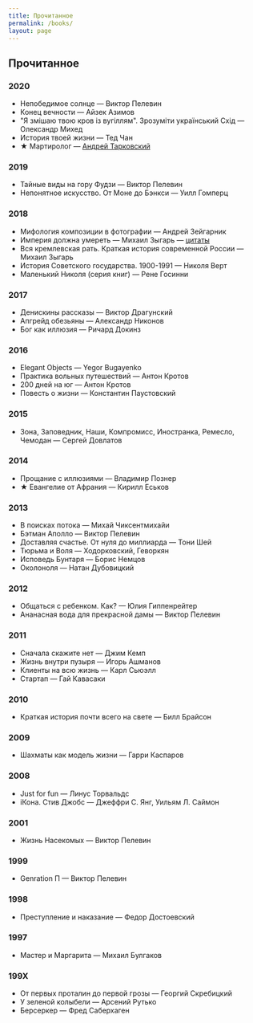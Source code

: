```yaml
---
title: Прочитанное
permalink: /books/
layout: page
---
```


## Прочитанное

### 2020

- Непобедимое солнце — Виктор Пелевин
- Конец вечности — Айзек Азимов
- "Я змішаю твою кров із вугіллям". Зрозуміти український Схід — Олександр Михед
- История твоей жизни — Тед Чан
- ★ Мартиролог — [Андрей Тарковский](/by-the-way/tarkovskiy/)

### 2019

- Тайные виды на гору Фудзи — Виктор Пелевин
- Непонятное искусство. От Моне до Бэнкси — Уилл Гомперц 

### 2018

- Мифология композиции в фотографии — Андрей Зейгарник
- Империя должна умереть — Михаил Зыгарь — [цитаты](http://eternal-grandfather.tumblr.com/search/%D0%98%D0%BC%D0%BF%D0%B5%D1%80%D0%B8%D1%8F+%D0%94%D0%BE%D0%BB%D0%B6%D0%BD%D0%B0+%D0%A3%D0%BC%D0%B5%D1%80%D0%B5%D1%82%D1%8C)
- Вся кремлевская рать. Краткая история современной России — Михаил Зыгарь
- История Советского государства. 1900-1991 — Николя Верт
- Маленький Николя (серия книг) — Рене Госинни

### 2017

- Денискины рассказы — Виктор Драгунский
- Апгрейд обезьяны — Александр Никонов
- Бог как иллюзия — Ричард Докинз

### 2016

- Elegant Objects — Yegor Bugayenko
- Практика вольных путешествий — Антон Кротов
- 200 дней на юг — Антон Кротов
- Повесть о жизни — Константин Паустовский

### 2015

- Зона, Заповедник, Наши, Компромисс, Иностранка, Ремесло, Чемодан — Сергей Довлатов

### 2014

- Прощание с иллюзиями — Владимир Познер
- ★ Евангелие от Афрания — Кирилл Еськов

### 2013

- В поисках потока — Михай Чиксентмихайи
- Бэтман Аполло — Виктор Пелевин
- Доставляя счастье. От нуля до миллиарда — Тони Шей
- Тюрьма и Воля — Ходорковский, Геворкян
- Исповедь Бунтаря — Борис Немцов
- Околоноля — Натан Дубовицкий

### 2012

- Общаться с ребенком. Как? — Юлия Гиппенрейтер
- Ананасная вода для прекрасной дамы — Виктор Пелевин


### 2011

- Сначала скажите нет — Джим Кемп
- Жизнь внутри пузыря — Игорь Ашманов
- Клиенты на всю жизнь — Карл Сьюэлл
- Стартап — Гай Кавасаки


### 2010

- Краткая история почти всего на свете — Билл Брайсон

### 2009

- Шахматы как модель жизни — Гарри Каспаров

### 2008

- Just for fun — Линус Торвальдс
- iКона. Стив Джобс —  Джеффри С. Янг, Уильям Л. Саймон

### 2001

- Жизнь Насекомых — Виктор Пелевин

### 1999

- Genration П — Виктор Пелевин

### 1998

- Преступление и наказание — Федор Достоевский

### 1997

- Мастер и Маргарита — Михаил Булгаков

### 199X

- От первых проталин до первой грозы — Георгий Скребицкий
- У зеленой колыбели — Арсений Рутько
- Берсеркер — Фред Саберхаген
